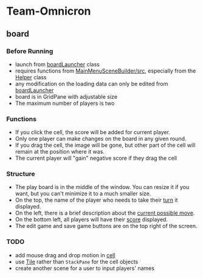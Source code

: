 # Team-Omnicron

## board

### Before Running
* launch from [boardLauncher](boardLauncher.java) class
* requires functions from [MainMenuSceneBuilder/src](../MainMenuSceneBuilder/src), especially from the [Helper](../MainMenuSceneBuilder/src/Helpers/Helper.java) class
* any modification on the loading data can only be edited from [boardLauncher](boardLauncher.java)
* board is in GridPane with adjustable size
* The maximum number of players is two

### Functions
* If you click the cell, the score will be added for current player.
* Only one player can make changes on the board in any given round.
* If you drag the cell, the image will be gone, but other part of the cell will remain at the position where it was.
* The current player will "gain" negative score if they drag the cell

### Structure
* The play board is in the middle of the window. You can resize it if you want, but you can't minimize it to a much smaller size.
* On the top, the name of the player who needs to take their [turn](turns.java) it displayed.
* On the left, there is a brief description about the [current possible move](moveInfo.java).
* On the bottom left, all players will have their [score](boardScore.java) displayed.
* The edit game and save game buttons are on the top right of the screen.

### TODO
* add mouse drag and drop motion in [cell](boardCell.java)
* use [Tile](../Objects/Tile.java) rather than `StackPane` for the cell objects
* create another scene for a user to input players' names

